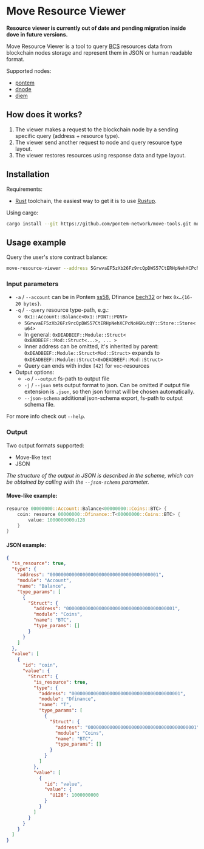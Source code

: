 # Move Resource Viewer

**Resource viewer is currently out of date and pending migration inside dove in future versions.**

Move Resource Viewer is a tool to query [BCS](https://github.com/diem/bcs) resources data from blockchain nodes storage and represent them in JSON or human readable format.

Supported nodes:
* [pontem](https://github.com/pontem-network/pontem)
* [dnode](http://github.com/dfinance/dnode)
* [diem](https://github.com/diem/diem)

## How does it works?

1. The viewer makes a request to the blockchain node by a sending specific query (address + resource type).
2. The viewer send another request to node and query resource type layout.
3. The viewer restores resources using response data and type layout.

## Installation

Requirements:
- [Rust][] toolchain, the easiest way to get it is to use [Rustup][].

Using cargo:

```bash
cargo install --git https://github.com/pontem-network/move-tools.git move-resource-viewer
```

[Rust]: https://www.rust-lang.org
[Rustup]: https://rustup.rs


[DFinance]: https://github.com/dfinance
[diem/Diem]: https://github.com/diem
[SS58]: "https://github.com/paritytech/substrate/wiki/External-Address-Format-(SS58)"


## Usage example

Query the user's store contract balance:

```bash
move-resource-viewer --address 5GrwvaEF5zXb26Fz9rcQpDWS57CtERHpNehXCPcNoHGKutQY  --query "5GrwvaEF5zXb26Fz9rcQpDWS57CtERHpNehXCPcNoHGKutQY::Store::Store<u64>" --api="ws://127.0.0.1:9946"
```

### Input parameters

- `-a` / `--account` can be in Pontem [ss58][], Dfinance [bech32][] or hex `0x…{16-20 bytes}`.
- `-q` / `--query` resource type-path, e.g.:
    - `0x1::Account::Balance<0x1::PONT::PONT>`
    - `5GrwvaEF5zXb26Fz9rcQpDWS57CtERHpNehXCPcNoHGKutQY::Store::Store<u64>`
    - In general: `0xDEADBEEF::Module::Struct< 0xBADBEEF::Mod::Struct<...>, ... >`
    - Inner address can be omitted, it's inherited by parent:
	   `0xDEADBEEF::Module::Struct<Mod::Struct>` expands to `0xDEADBEEF::Module::Struct<0xDEADBEEF::Mod::Struct>`
    - Query can ends with index `[42]` for `vec`-resources
- Output options:
    - `-o` / `--output` fs-path to output file
    - `-j` / `--json` sets output format to json. Can be omitted if output file extension is `.json`, so then json format will be chosen automatically.
    - `--json-schema` additional json-schema export, fs-path to output schema file.

For more info check out `--help`.

[dnode]: https://github.com/dfinance/dnode
[bech32]: https://github.com/bitcoin/bips/blob/master/bip-0173.mediawiki

### Output

Two output formats supported:

- Move-like text
- JSON

_The structure of the output in JSON is described in the scheme, which can be obtained by calling with the `--json-schema` parameter._

#### Move-like example:

```rust
resource 00000000::Account::Balance<00000000::Coins::BTC> {
    coin: resource 00000000::Dfinance::T<00000000::Coins::BTC> {
        value: 1000000000u128
    }
}
```

#### JSON example:

```json
{
  "is_resource": true,
  "type": {
    "address": "0000000000000000000000000000000000000001",
    "module": "Account",
    "name": "Balance",
    "type_params": [
      {
        "Struct": {
          "address": "0000000000000000000000000000000000000001",
          "module": "Coins",
          "name": "BTC",
          "type_params": []
        }
      }
    ]
  },
  "value": [
    {
      "id": "coin",
      "value": {
        "Struct": {
          "is_resource": true,
          "type": {
            "address": "0000000000000000000000000000000000000001",
            "module": "Dfinance",
            "name": "T",
            "type_params": [
              {
                "Struct": {
                  "address": "0000000000000000000000000000000000000001",
                  "module": "Coins",
                  "name": "BTC",
                  "type_params": []
                }
              }
            ]
          },
          "value": [
            {
              "id": "value",
              "value": {
                "U128": 1000000000
              }
            }
          ]
        }
      }
    }
  ]
}
```
